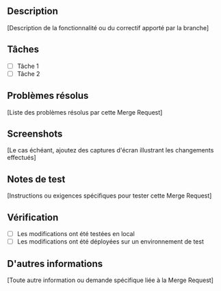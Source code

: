 ## Description
[Description de la fonctionnalité ou du correctif apporté par la branche]

## Tâches
- [ ] Tâche 1
- [ ] Tâche 2

## Problèmes résolus
[Liste des problèmes résolus par cette Merge Request]

## Screenshots
[Le cas échéant, ajoutez des captures d'écran illustrant les changements effectués]

## Notes de test
[Instructions ou exigences spécifiques pour tester cette Merge Request]

## Vérification
- [ ] Les modifications ont été testées en local
- [ ] Les modifications ont été déployées sur un environnement de test

## D'autres informations
[Toute autre information ou demande spécifique liée à la Merge Request]
